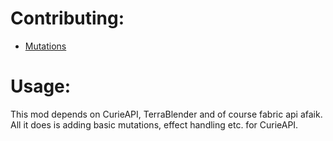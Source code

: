 # Contributing:
* [Mutations](https://github.com/The-TimewornDevs/CurieAPI-SimpleAdditionales/tree/docs/PR/mutations.md)


# Usage:
This mod depends on CurieAPI, TerraBlender and of course fabric api afaik.
All it does is adding basic mutations, effect handling etc. for CurieAPI.
